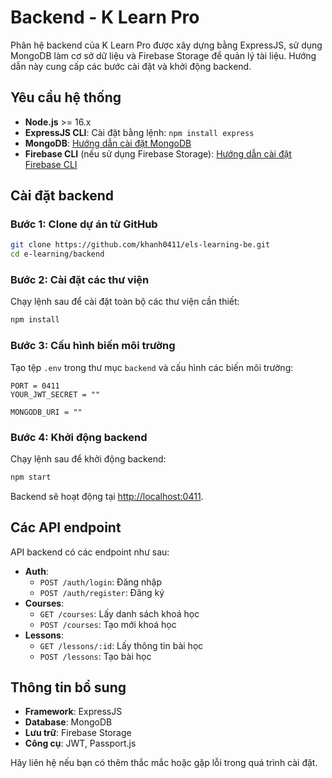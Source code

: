 # Backend - K Learn Pro

Phân hệ backend của K Learn Pro được xây dựng bằng ExpressJS, sử dụng MongoDB làm cơ sở dữ liệu và Firebase Storage để quản lý tài liệu. Hướng dẫn này cung cấp các bước cài đặt và khởi động backend.

## Yêu cầu hệ thống
- **Node.js** >= 16.x
- **ExpressJS CLI**: Cài đặt bằng lệnh: `npm install express`
- **MongoDB**: [Hướng dẫn cài đặt MongoDB](https://www.mongodb.com/docs/manual/installation/)
- **Firebase CLI** (nếu sử dụng Firebase Storage): [Hướng dẫn cài đặt Firebase CLI](https://firebase.google.com/docs/cli)

## Cài đặt backend

### Bước 1: Clone dự án từ GitHub

```bash
git clone https://github.com/khanh0411/els-learning-be.git
cd e-learning/backend
```

### Bước 2: Cài đặt các thư viện

Chạy lệnh sau để cài đặt toàn bộ các thư viện cần thiết:

```bash
npm install
```

### Bước 3: Cấu hình biến môi trường

Tạo tệp `.env` trong thư mục `backend` và cấu hình các biến môi trường:

```env
PORT = 0411
YOUR_JWT_SECRET = ""

MONGODB_URI = ""
```

### Bước 4: Khởi động backend

Chạy lệnh sau để khởi động backend:

```bash
npm start
```

Backend sẽ hoạt động tại [http://localhost:0411](http://localhost:0411).

## Các API endpoint

API backend có các endpoint như sau:

- **Auth**:
  - `POST /auth/login`: Đăng nhập
  - `POST /auth/register`: Đăng ký
- **Courses**:
  - `GET /courses`: Lấy danh sách khoá học
  - `POST /courses`: Tạo mới khoá học
- **Lessons**:
  - `GET /lessons/:id`: Lấy thông tin bài học
  - `POST /lessons`: Tạo bài học

## Thông tin bổ sung

- **Framework**: ExpressJS
- **Database**: MongoDB
- **Lưu trữ**: Firebase Storage
- **Công cụ**: JWT, Passport.js

Hãy liên hệ nếu bạn có thêm thắc mắc hoặc gặp lỗi trong quá trình cài đặt.

